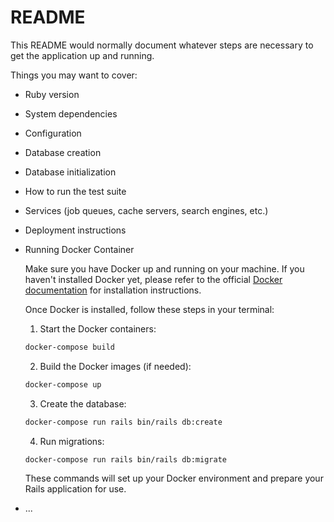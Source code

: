 # README

This README would normally document whatever steps are necessary to get the
application up and running.

Things you may want to cover:

* Ruby version

* System dependencies

* Configuration

* Database creation

* Database initialization

* How to run the test suite

* Services (job queues, cache servers, search engines, etc.)

* Deployment instructions

* Running Docker Container

  Make sure you have Docker up and running on your machine. If you haven't installed Docker yet, please refer to the official [Docker documentation](https://docs.docker.com/get-docker/) for installation instructions.

  Once Docker is installed, follow these steps in your terminal:

  1. Start the Docker containers:
    ```bash
    docker-compose build
    ```

  2. Build the Docker images (if needed):
    ```bash
    docker-compose up
    ```

  3. Create the database:
    ```bash
    docker-compose run rails bin/rails db:create
    ```

  4. Run migrations:
    ```bash
    docker-compose run rails bin/rails db:migrate
    ```

  These commands will set up your Docker environment and prepare your Rails application for use.


* ...
